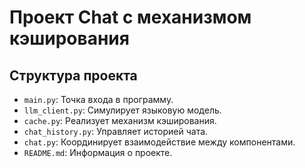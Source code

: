 # Проект Chat с механизмом кэширования

## Структура проекта

- `main.py`: Точка входа в программу.
- `llm_client.py`: Симулирует языковую модель.
- `cache.py`: Реализует механизм кэширования.
- `chat_history.py`: Управляет историей чата.
- `chat.py`: Координирует взаимодействие между компонентами.
- `README.md`: Информация о проекте.
